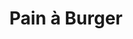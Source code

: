 ---
layout: recette
categories: [recettes]
hidden: true
lang: fr
sitemap: false
title: Pain à Burger
type: boulangerie
withYeast: true
pour: pour 6 pains
recettes:
  Classique:
    ingredients: 
      - nom: eau
        qte: 100
        unite: gr
      - nom: levure sèche
        qte: 6
        unite: gr
      - nom: oeuf
        qte: 1
      - nom: lait
        qte: 30
        unite: gr
      - nom: farine T55
        qte: 250
        unite: gr
      - nom: sel
        qte: 4
        unite: gr
      - nom: beurre
        qte: 15
        unite: gr
    etapes:
      - label: Autres Ingrédients Liquides
        details:
          - Battre l'oeuf dans un bol
          - Ajouter du lait pour atteindre 70 grammes
      - label: Pétrissage et Pointage
        details:
          - Dans le récipient de la machine à pain, verser le mélange eau-levure
          - Ajouter le mélange oeuf-lait
          - Ajouter la farine
          - Ajouter le sel
          - Ajouter le beurre
          - Lancer le programme "pétrissage seulement"
      - label: Division, Boulage et Détente
        details:
          - Dégazer
          - Diviser en 6 pâtons de poids égal
          - Bouler
          - Laisser une détente de 5 minutes
      - label: Façonnage
        details:
          - Façonner en petits pains ronds
          - Laisser reposer 30 minutes à 25°C
      - label: Cuisson
        emoji: 🔥
        details:
          - Battre un oeuf avec une pincée de sel
          - Badigeonner les pains avec l'oeuf battu
          - Parsemer les pains de graines de sésame
          - Cuire 15 minutes à 200°C 
          - Les laisser ressuer sur une grille 10 minutes
---